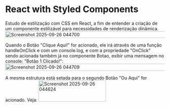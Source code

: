 # React with Styled Components

Estudo de estilização com CSS em React, a fim de entender a criação de um componente estilizável para necessidades de renderização dinâmica.
<img width="633" height="21" alt="Screenshot 2025-09-26 044700" src="https://github.com/user-attachments/assets/494d334c-25f7-417b-afe1-7e00622a6cb9" />

Quando o Botão "Clique Aqui!" for acionado, ele irá através de uma função handleOnClick e com um console.log, e com a propriedade "OnClick" sendo acionada também já no componente Botao, exibir uma mensagem no console: "Botão 1 Clicado!":
<img width="640" height="22" alt="Screenshot 2025-09-26 044709" src="https://github.com/user-attachments/assets/7bf1e52d-3d3f-46d4-9cc0-008caa10e34c" />

A mesma estrutura está setada para o segundo Botão "Ou Aqui" for acionado. Veja:
<img width="213" height="67" alt="Screenshot 2025-09-26 044624" src="https://github.com/user-attachments/assets/257caac1-b93e-4459-8a44-4c9b43904a17" />


